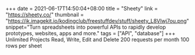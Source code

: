 +++
date = 2021-06-17T14:50:04+08:00
title = "Sheety"
link = "https://sheety.co/"
thumbnail = "https://ik.imagekit.io/kodingclub/freestuffdev/stuff/sheety_L8Vlwj7ou.png"
snippet="Turn spreadsheets into powerful APIs to rapidly develop prototypes, websites, apps and more."
tags = ["API", "database"]
+++
Unlimited Projects
Read, Write, Edit and Delete
200 requests per month
100 rows per sheet
